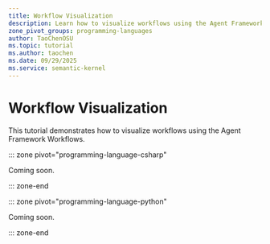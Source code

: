 ```yaml
---
title: Workflow Visualization
description: Learn how to visualize workflows using the Agent Framework.
zone_pivot_groups: programming-languages
author: TaoChenOSU
ms.topic: tutorial
ms.author: taochen
ms.date: 09/29/2025
ms.service: semantic-kernel
---
```


# Workflow Visualization

This tutorial demonstrates how to visualize workflows using the Agent Framework Workflows.

::: zone pivot="programming-language-csharp"

Coming soon.

::: zone-end

::: zone pivot="programming-language-python"

Coming soon.

::: zone-end
